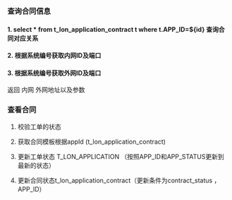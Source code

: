 ### 查询合同信息

#### 1. select * from t_lon_application_contract t where t.APP_ID=${id} 查询合同对应关系

#### 2. 根据系统编号获取内网ID及端口

#### 3. 根据系统编号获取外网ID及端口

返回 内网 外网地址以及参数



### 查看合同

1. 校验工单的状态

2. 获取合同模板根据appId (t_lon_application_contract)

3. 更新工单状态 T_LON_APPLICATION （按照APP_ID和APP_STATUS更新到最新的状态）

4. 更新合同状态t_lon_application_contract（更新条件为contract_status ，APP_ID）










